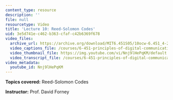 ```yaml
---
content_type: resource
description: ''
file: null
resourcetype: Video
title: 'Lecture 10: Reed-Solomon Codes'
uid: 3e5d741e-c462-b363-cfaf-c42b6369f678
video_files:
  archive_url: https://archive.org/download/MIT6.451S05/10ocw-6.451_4-261-07mar2005-220k.mp4
  video_captions_file: /courses/6-451-principles-of-digital-communication-ii-spring-2005/f50c7934c9575f029f31ff5d333681fe_Nnj9lHePqKM.vtt
  video_thumbnail_file: https://img.youtube.com/vi/Nnj9lHePqKM/default.jpg
  video_transcript_file: /courses/6-451-principles-of-digital-communication-ii-spring-2005/5ad518576018197e18919105b7c58cf8_Nnj9lHePqKM.pdf
video_metadata:
  youtube_id: Nnj9lHePqKM
---
```


**Topics covered:** Reed-Solomon Codes

**Instructor:** Prof. David Forney